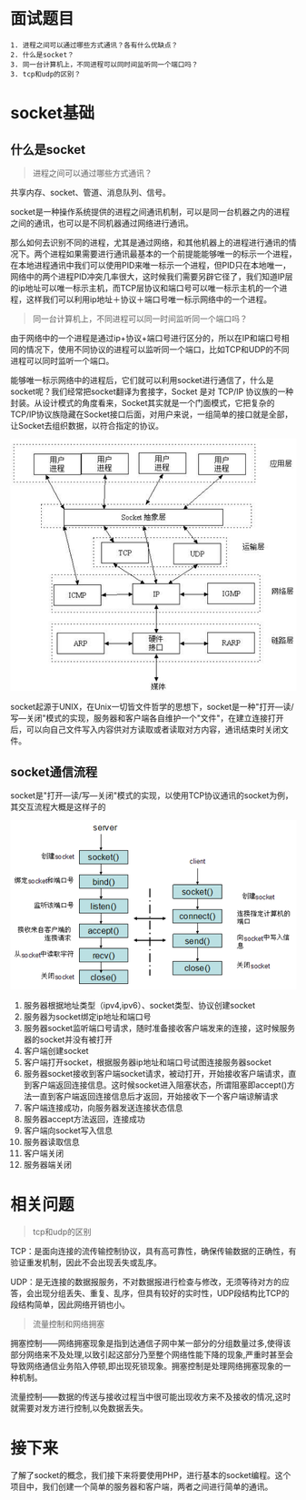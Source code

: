 # 面试题目
```
1. 进程之间可以通过哪些方式通讯？各有什么优缺点？
2. 什么是socket？
3. 同一台计算机上，不同进程可以同时间监听同一个端口吗？
3. tcp和udp的区别？
```

# socket基础

## 什么是socket

> 进程之间可以通过哪些方式通讯？

共享内存、socket、管道、消息队列、信号。

socket是一种操作系统提供的进程之间通讯机制，可以是同一台机器之内的进程之间的通讯，也可以是不同机器通过网络进行通讯。

那么如何去识别不同的进程，尤其是通过网络，和其他机器上的进程进行通讯的情况下。两个进程如果需要进行通讯最基本的一个前提能能够唯一的标示一个进程，在本地进程通讯中我们可以使用PID来唯一标示一个进程，但PID只在本地唯一，网络中的两个进程PID冲突几率很大，这时候我们需要另辟它径了，我们知道IP层的ip地址可以唯一标示主机，而TCP层协议和端口号可以唯一标示主机的一个进程，这样我们可以利用ip地址＋协议＋端口号唯一标示网络中的一个进程。

> 同一台计算机上，不同进程可以同一时间监听同一个端口吗？

由于网络中的一个进程是通过ip+协议+端口号进行区分的，所以在IP和端口号相同的情况下，使用不同协议的进程可以监听同一个端口，比如TCP和UDP的不同进程可以同时监听一个端口。

能够唯一标示网络中的进程后，它们就可以利用socket进行通信了，什么是socket呢？我们经常把socket翻译为套接字，Socket 是对 TCP/IP 协议族的一种封装。从设计模式的角度看来，Socket其实就是一个门面模式，它把复杂的TCP/IP协议族隐藏在Socket接口后面，对用户来说，一组简单的接口就是全部，让Socket去组织数据，以符合指定的协议。

![](../../assets/circle2/socket.jpg)

socket起源于UNIX，在Unix一切皆文件哲学的思想下，socket是一种"打开—读/写—关闭"模式的实现，服务器和客户端各自维护一个"文件"，在建立连接打开后，可以向自己文件写入内容供对方读取或者读取对方内容，通讯结束时关闭文件。



## socket通信流程

socket是"打开—读/写—关闭"模式的实现，以使用TCP协议通讯的socket为例，其交互流程大概是这样子的

![](../../assets/circle2/socket-process.png)

1. 服务器根据地址类型（ipv4,ipv6）、socket类型、协议创建socket
2. 服务器为socket绑定ip地址和端口号
3. 服务器socket监听端口号请求，随时准备接收客户端发来的连接，这时候服务器的socket并没有被打开
4. 客户端创建socket
5. 客户端打开socket，根据服务器ip地址和端口号试图连接服务器socket
6. 服务器socket接收到客户端socket请求，被动打开，开始接收客户端请求，直到客户端返回连接信息。这时候socket进入阻塞状态，所谓阻塞即accept()方法一直到客户端返回连接信息后才返回，开始接收下一个客户端谅解请求
7. 客户端连接成功，向服务器发送连接状态信息
8. 服务器accept方法返回，连接成功
9. 客户端向socket写入信息
10. 服务器读取信息
11. 客户端关闭
12. 服务器端关闭

# 相关问题

> tcp和udp的区别

TCP：是面向连接的流传输控制协议，具有高可靠性，确保传输数据的正确性，有验证重发机制，因此不会出现丢失或乱序。

UDP：是无连接的数据报服务，不对数据报进行检查与修改，无须等待对方的应答，会出现分组丢失、重复、乱序，但具有较好的实时性，UDP段结构比TCP的段结构简单，因此网络开销也小。

> 流量控制和网络拥塞

拥塞控制——网络拥塞现象是指到达通信子网中某一部分的分组数量过多,使得该部分网络来不及处理,以致引起这部分乃至整个网络性能下降的现象,严重时甚至会导致网络通信业务陷入停顿,即出现死锁现象。拥塞控制是处理网络拥塞现象的一种机制。

流量控制——数据的传送与接收过程当中很可能出现收方来不及接收的情况,这时就需要对发方进行控制,以免数据丢失。



# 接下来

了解了socket的概念，我们接下来将要使用PHP，进行基本的socket编程。这个项目中，我们创建一个简单的服务器和客户端，两者之间进行简单的通讯。




